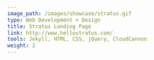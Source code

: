 ```yaml
---
image_path: /images/showcase/stratus.gif
type: Web Development + Design
title: Stratus Landing Page
link: http://www.hellostratus.com/
tools: Jekyll, HTML, CSS, jQuery, CloudCannon
weight: 2
---
```

